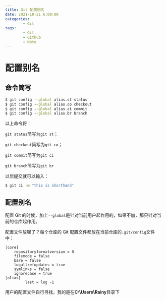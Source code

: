 ```yaml
---
title: Git 配置别名
date: 2021-10-21 6:00:00
categories:
        - Git
tags:
        - Git
        - Github
        - Note
---
```


# 配置别名

## 命令简写

```cmd
$ git config --global alias.st status
$ git config --global alias.co checkout
$ git config --global alias.ci commit
$ git config --global alias.br branch
```

以上命令将：

`git status`简写为`git st`；

`git checkout`简写为`git co`；

`git commit`简写为`git ci`

`git branch`简写为`git br`

以后提交就可以输入：

```cmd
$ git ci -m "this is shorthand"
```

## 配置别名

配置 Git 的时候，加上`--global`是针对当前用户起作用的，如果不加，那只针对当前的仓库起作用。

配置文件放哪了？每个仓库的 Git 配置文件都放在当前仓库的`.git/config`文件中：

```
[core]
	repositoryformatversion = 0
	filemode = false
	bare = false
	logallrefupdates = true
	symlinks = false
	ignorecase = true
[alias]
         last = log -1

```

用户的配置文件自行寻找，我的是在**C:\Users\Rainy**目录下
